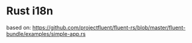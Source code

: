 # Rust i18n

based on: https://github.com/projectfluent/fluent-rs/blob/master/fluent-bundle/examples/simple-app.rs
